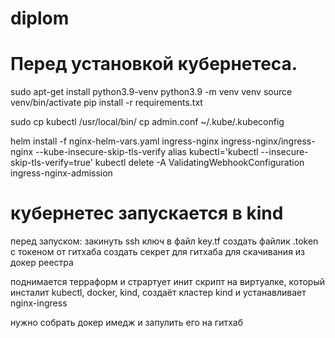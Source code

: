 # diplom


# Перед установкой кубернетеса.


sudo apt-get install python3.9-venv
python3.9 -m venv venv
source venv/bin/activate
pip install -r requirements.txt

sudo cp kubectl /usr/local/bin/
cp admin.conf ~/.kube/.kubeconfig

helm install -f nginx-helm-vars.yaml ingress-nginx ingress-nginx/ingress-nginx --kube-insecure-skip-tls-verify
alias kubectl='kubectl --insecure-skip-tls-verify=true'
kubectl delete -A ValidatingWebhookConfiguration ingress-nginx-admission


# кубернетес запускается в kind
перед запуском:
закинуть ssh ключ в файл key.tf
создать файлик .token с токеном от гитхаба
создать секрет для гитхаба для скачивания из докер реестра



поднимается терраформ и страртует инит скрипт на виртуалке, который инсталит kubectl, docker, kind, создаёт кластер kind и устанавливает nginx-ingress

нужно собрать докер имедж и запулить его на гитхаб

